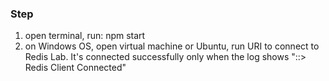 ### Step

1. open terminal, run: npm start
2. on Windows OS, open virtual machine or Ubuntu, run URI to connect to Redis Lab. It's connected successfully only when the log shows "::> Redis Client Connected"
